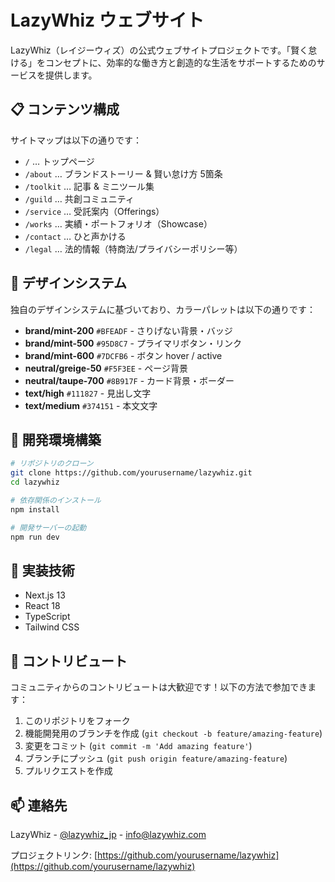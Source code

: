 # LazyWhiz ウェブサイト

LazyWhiz（レイジーウィズ）の公式ウェブサイトプロジェクトです。「賢く怠ける」をコンセプトに、効率的な働き方と創造的な生活をサポートするためのサービスを提供します。

## 📋 コンテンツ構成

サイトマップは以下の通りです：

- `/` … トップページ  
- `/about` … ブランドストーリー & 賢い怠け方 5箇条  
- `/toolkit` … 記事 & ミニツール集  
- `/guild` … 共創コミュニティ  
- `/service` … 受託案内（Offerings）  
- `/works` … 実績・ポートフォリオ（Showcase）  
- `/contact` … ひと声かける  
- `/legal` … 法的情報（特商法/プライバシーポリシー等）

## 🎨 デザインシステム

独自のデザインシステムに基づいており、カラーパレットは以下の通りです：

- **brand/mint-200** `#BFEADF` - さりげない背景・バッジ
- **brand/mint-500** `#95D8C7` - プライマリボタン・リンク
- **brand/mint-600** `#7DCFB6` - ボタン hover / active
- **neutral/greige-50** `#F5F3EE` - ページ背景
- **neutral/taupe-700** `#8B917F` - カード背景・ボーダー
- **text/high** `#111827` - 見出し文字
- **text/medium** `#374151` - 本文文字

## 🚀 開発環境構築

```bash
# リポジトリのクローン
git clone https://github.com/yourusername/lazywhiz.git
cd lazywhiz

# 依存関係のインストール
npm install

# 開発サーバーの起動
npm run dev
```

## 📝 実装技術

- Next.js 13
- React 18
- TypeScript
- Tailwind CSS

## 🤝 コントリビュート

コミュニティからのコントリビュートは大歓迎です！以下の方法で参加できます：

1. このリポジトリをフォーク
2. 機能開発用のブランチを作成 (`git checkout -b feature/amazing-feature`)
3. 変更をコミット (`git commit -m 'Add amazing feature'`)
4. ブランチにプッシュ (`git push origin feature/amazing-feature`)
5. プルリクエストを作成

## 📫 連絡先

LazyWhiz - [@lazywhiz_jp](https://twitter.com/lazywhiz_jp) - info@lazywhiz.com

プロジェクトリンク: [https://github.com/yourusername/lazywhiz](https://github.com/yourusername/lazywhiz) 